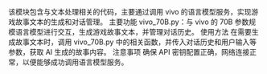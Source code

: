 该模块包含与文本处理相关的代码，主要通过调用 vivo 的语言模型服务，实现游戏故事文本的生成和对话管理。
主要功能
vivo_70B.py：与 vivo 的 70B 参数规模语言模型进行交互，生成游戏故事文本，并管理对话历史。
使用方法
在需要生成故事文本时，调用 vivo_70B.py 中的相关函数，并传入对话历史和用户输入等参数，获取 AI 生成的故事内容。
注意事项
确保 API 密钥配置正确，网络连接正常，以便能够成功调用语言模型服务。